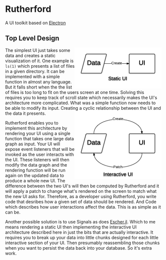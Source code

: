 # Rutherford

A UI toolkit based on [Electron](//github.com/atom/electron)

## Top Level Design

<img src="Static UI.png" align="right" width="280" title="Static UI"/>

The simplest UI just takes some data and creates a static visualization of it. One example is `ls(1)` which presents a list of files in a given directory. It can be implemented with a simple function in almost any language. But it falls short when the the list of files is too long to fit on the users screen at one time. Solving this requires you to keep track of scroll state which necessarily makes the UI's architecture more complicated. What was a simple function now needs to be able to modify its input. Creating a cyclic relationship between the UI and the data it presents.
<img src="Interactive UI.png" align="right" width="280" title="Interactive UI"/>

Rutherford enables you to implement this architecture by rendering your UI using a single function that takes one large data graph as input. Your UI will expose event listeners that will be invoked as the user interacts with the UI. These listeners will then modify the data graph and the rendering function will be run again on the updated data to produce a whole new UI. The difference between the two UI's will then be computed by Rutherford and it will apply a patch to change what's rendered on the screen to match what the new UI asks for. Therefore, as a developer using Rutherford, you write code that desribes how a given set of data should be rendered. And Code which describes how user interactions affect the data. This is as simple as it can be.

Another possible solution is to use Signals as does [Escher.jl](http://escher-jl.org). Which to me means rendering a static UI then implementing the interactive UI architecture described here in just the bits that are actually interactive. It requires you to break up your data into little chunks designed for each little interactive section of your UI. Then presumably reassembling those chunks when you want to persist the data back into your database. So it's extra work.
